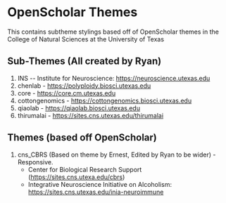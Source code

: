 # OpenScholar Themes
This contains subtheme stylings based off of OpenScholar themes in the College of Natural Sciences at the University of Texas

## Sub-Themes (All created by Ryan)
1. INS -- Institute for Neuroscience: https://neuroscience.utexas.edu
2. chenlab - https://polyploidy.biosci.utexas.edu
3. core - https://core.cm.utexas.edu
4. cottongenomics - https://cottongenomics.biosci.utexas.edu
5. qiaolab - https://qiaolab.biosci.utexas.edu
6. thirumalai - https://sites.cns.utexas.edu/thirumalai

## Themes (based off OpenScholar)
1. cns_CBRS (Based on theme by Ernest, Edited by Ryan to be wider) - Responsive.
    * Center for Biological Research Support (https://sites.cns.utexa.edu/cbrs)
    * Integrative Neuroscience Initiative on Alcoholism: https://sites.cns.utexas.edu/inia-neuroimmune
